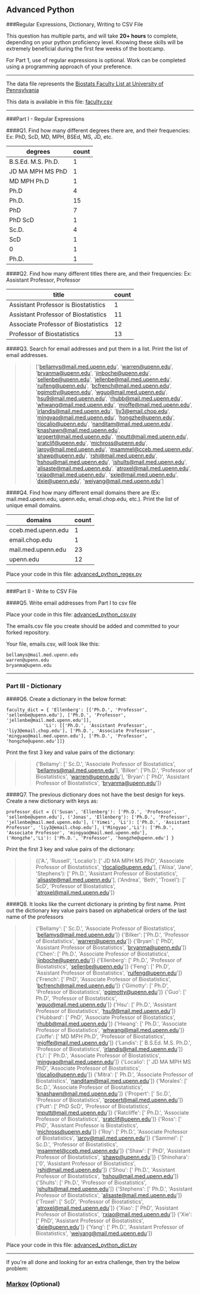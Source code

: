 ## Advanced Python    

###Regular Expressions, Dictionary, Writing to CSV File  

This question has multiple parts, and will take **20+ hours** to complete, depending on your python proficiency level.  Knowing these skills will be extremely beneficial during the first few weeks of the bootcamp.

For Part 1, use of regular expressions is optional.  Work can be completed using a programming approach of your preference. 

---

The data file represents the [Biostats Faculty List at University of Pennsylvania](http://www.med.upenn.edu/cceb/biostat/faculty.shtml)

This data is available in this file:  [faculty.csv](python/faculty.csv)

--- 

###Part I - Regular Expressions  


####Q1. Find how many different degrees there are, and their frequencies: Ex:  PhD, ScD, MD, MPH, BSEd, MS, JD, etc.
>>
degrees    |          count
-------    |          -----
 B.S.Ed. M.S. Ph.D.  |    1
 JD MA MPH MS PhD    |    1
 MD MPH Ph.D         |    1
 Ph.D                |    4
 Ph.D.               |   15
 PhD                 |    7
 PhD ScD             |    1
 Sc.D.               |    4
 ScD                 |    1
0                    |    1
Ph.D.                |    1

####Q2. Find how many different titles there are, and their frequencies:  Ex:  Assistant Professor, Professor
>>
title                |                 count
-----                |                 -----                                      
Assistant Professor is Biostatistics  |    1
Assistant Professor of Biostatistics  |   11
Associate Professor of Biostatistics  |   12
Professor of Biostatistics            |   13


####Q3. Search for email addresses and put them in a list.  Print the list of email addresses.

>> ['bellamys@mail.med.upenn.edu', 'warren@upenn.edu', 'bryanma@upenn.edu', 'jinboche@upenn.edu', 'sellenbe@upenn.edu', 'jellenbe@mail.med.upenn.edu', 'ruifeng@upenn.edu', 'bcfrench@mail.med.upenn.edu', 'pgimotty@upenn.edu', 'wguo@mail.med.upenn.edu', 'hsu9@mail.med.upenn.edu', 'rhubb@mail.med.upenn.edu', 'whwang@mail.med.upenn.edu', 'mjoffe@mail.med.upenn.edu', 'jrlandis@mail.med.upenn.edu', 'liy3@email.chop.edu', 'mingyao@mail.med.upenn.edu', 'hongzhe@upenn.edu', 'rlocalio@upenn.edu', 'nanditam@mail.med.upenn.edu', 'knashawn@mail.med.upenn.edu', 'propert@mail.med.upenn.edu', 'mputt@mail.med.upenn.edu', 'sratclif@upenn.edu', 'michross@upenn.edu', 'jaroy@mail.med.upenn.edu', 'msammel@cceb.med.upenn.edu', 'shawp@upenn.edu', 'rshi@mail.med.upenn.edu', 'hshou@mail.med.upenn.edu', 'jshults@mail.med.upenn.edu', 'alisaste@mail.med.upenn.edu', 'atroxel@mail.med.upenn.edu', 'rxiao@mail.med.upenn.edu', 'sxie@mail.med.upenn.edu', 'dxie@upenn.edu', 'weiyang@mail.med.upenn.edu']


####Q4. Find how many different email domains there are (Ex:  mail.med.upenn.edu, upenn.edu, email.chop.edu, etc.).  Print the list of unique email domains.

>> 
domains      |        count
-------      |        -----                   
cceb.med.upenn.edu  |    1
email.chop.edu      |    1
mail.med.upenn.edu  |   23
upenn.edu           |   12

Place your code in this file: [advanced_python_regex.py](python/advanced_python_regex.py)

---

###Part II - Write to CSV File

####Q5.  Write email addresses from Part I to csv file

Place your code in this file: [advanced_python_csv.py](python/advanced_python_csv.py)

The emails.csv file you create should be added and committed to your forked repository.

Your file, emails.csv, will look like this:
```
bellamys@mail.med.upenn.edu
warren@upenn.edu
bryanma@upenn.edu
```

---

### Part III - Dictionary

####Q6.  Create a dictionary in the below format:
```
faculty_dict = { 'Ellenberg': [['Ph.D.', 'Professor', 'sellenbe@upenn.edu'], ['Ph.D.', 'Professor', 'jellenbe@mail.med.upenn.edu']],
              'Li': [['Ph.D.', 'Assistant Professor', 'liy3@email.chop.edu'], ['Ph.D.', 'Associate Professor', 'mingyao@mail.med.upenn.edu'], ['Ph.D.', 'Professor', 'hongzhe@upenn.edu']]}
```
Print the first 3 key and value pairs of the dictionary:

>> {'Bellamy': [' Sc.D.', 'Associate Professor of Biostatistics', 'bellamys@mail.med.upenn.edu'], 'Bilker': ['Ph.D.', 'Professor of Biostatistics', 'warren@upenn.edu'], 'Bryan': [' PhD', 'Assistant Professor of Biostatistics', 'bryanma@upenn.edu']}

####Q7.  The previous dictionary does not have the best design for keys.  Create a new dictionary with keys as:

```
professor_dict = {('Susan', 'Ellenberg'): ['Ph.D.', 'Professor', 'sellenbe@upenn.edu'], ('Jonas', 'Ellenberg'): ['Ph.D.', 'Professor', 'jellenbe@mail.med.upenn.edu'], ('Yimei', 'Li'): ['Ph.D.', 'Assistant Professor', 'liy3@email.chop.edu'], ('Mingyao','Li'): ['Ph.D.', 'Associate Professor', 'mingyao@mail.med.upenn.edu'], ('Hongzhe','Li'): ['Ph.D.', 'Professor', 'hongzhe@upenn.edu'] }
```

Print the first 3 key and value pairs of the dictionary:

>> {('A.', 'Russell', 'Localio'): [' JD MA MPH MS PhD', 'Associate Professor of Biostatistics', 'rlocalio@upenn.edu'], ('Alisa', 'Jane', 'Stephens'): [' Ph.D.', 'Assistant Professor of Biostatistics', 'alisaste@mail.med.upenn.edu'], ('Andrea', 'Beth', 'Troxel'): [' ScD', 'Professor of Biostatistics', 'atroxel@mail.med.upenn.edu']}

####Q8.  It looks like the current dictionary is printing by first name.  Print out the dictionary key value pairs based on alphabetical orders of the last name of the professors

>> {'Bellamy': [' Sc.D.', 'Associate Professor of Biostatistics', 'bellamys@mail.med.upenn.edu']}
{'Bilker': ['Ph.D.', 'Professor of Biostatistics', 'warren@upenn.edu']}
{'Bryan': [' PhD', 'Assistant Professor of Biostatistics', 'bryanma@upenn.edu']}
{'Chen': [' Ph.D.', 'Associate Professor of Biostatistics', 'jinboche@upenn.edu']}
{'Ellenberg': [' Ph.D.', 'Professor of Biostatistics', 'sellenbe@upenn.edu']}
{'Feng': [' Ph.D', 'Assistant Professor of Biostatistics', 'ruifeng@upenn.edu']}
{'French': [' PhD', 'Associate Professor of Biostatistics', 'bcfrench@mail.med.upenn.edu']}
{'Gimotty': [' Ph.D', 'Professor of Biostatistics', 'pgimotty@upenn.edu']}
{'Guo': [' Ph.D', 'Professor of Biostatistics', 'wguo@mail.med.upenn.edu']}
{'Hsu': [' Ph.D.', 'Assistant Professor of Biostatistics', 'hsu9@mail.med.upenn.edu']}
{'Hubbard': [' PhD', 'Associate Professor of Biostatistics', 'rhubb@mail.med.upenn.edu']}
{'Hwang': [' Ph.D.', 'Associate Professor of Biostatistics', 'whwang@mail.med.upenn.edu']}
{'Joffe': [' MD MPH Ph.D', 'Professor of Biostatistics', 'mjoffe@mail.med.upenn.edu']}
{'Landis': [' B.S.Ed. M.S. Ph.D.', 'Professor of Biostatistics', 'jrlandis@mail.med.upenn.edu']}
{'Li': [' Ph.D.', 'Associate Professor of Biostatistics', 'mingyao@mail.med.upenn.edu']}
{'Localio': [' JD MA MPH MS PhD', 'Associate Professor of Biostatistics', 'rlocalio@upenn.edu']}
{'Mitra': [' Ph.D.', 'Associate Professor of Biostatistics', 'nanditam@mail.med.upenn.edu']}
{'Morales': [' Sc.D.', 'Associate Professor of Biostatistics', 'knashawn@mail.med.upenn.edu']}
{'Propert': [' Sc.D.', 'Professor of Biostatistics', 'propert@mail.med.upenn.edu']}
{'Putt': [' PhD ScD', 'Professor of Biostatistics', 'mputt@mail.med.upenn.edu']}
{'Ratcliffe': [' Ph.D.', 'Associate Professor of Biostatistics', 'sratclif@upenn.edu']}
{'Ross': [' PhD', 'Assistant Professor is Biostatistics', 'michross@upenn.edu']}
{'Roy': [' Ph.D.', 'Associate Professor of Biostatistics', 'jaroy@mail.med.upenn.edu']}
{'Sammel': [' Sc.D.', 'Professor of Biostatistics', 'msammel@cceb.med.upenn.edu']}
{'Shaw': [' PhD', 'Assistant Professor of Biostatistics', 'shawp@upenn.edu']}
{'Shinohara': ['0', 'Assistant Professor of Biostatistics', 'rshi@mail.med.upenn.edu']}
{'Shou': [' Ph.D.', 'Assistant Professor of Biostatistics', 'hshou@mail.med.upenn.edu']}
{'Shults': [' Ph.D.', 'Professor of Biostatistics', 'jshults@mail.med.upenn.edu']}
{'Stephens': [' Ph.D.', 'Assistant Professor of Biostatistics', 'alisaste@mail.med.upenn.edu']}
{'Troxel': [' ScD', 'Professor of Biostatistics', 'atroxel@mail.med.upenn.edu']}
{'Xiao': [' PhD', 'Assistant Professor of Biostatistics', 'rxiao@mail.med.upenn.edu']}
{'Xie': [' PhD', 'Assistant Professor of Biostatistics', 'dxie@upenn.edu']}
{'Yang': [' Ph.D.', 'Assistant Professor of Biostatistics', 'weiyang@mail.med.upenn.edu']}


Place your code in this file: [advanced_python_dict.py](python/advanced_python_dict.py)

--- 

If you're all done and looking for an extra challenge, then try the below problem:  

### [Markov](python/markov.py) (Optional)

